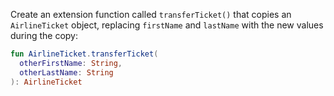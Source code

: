 

Create an extension function called `transferTicket()` that copies an
`AirlineTicket` object, replacing `firstName` and `lastName` with the new
values during the copy:

```kotlin
fun AirlineTicket.transferTicket(
  otherFirstName: String,
  otherLastName: String
): AirlineTicket
```
